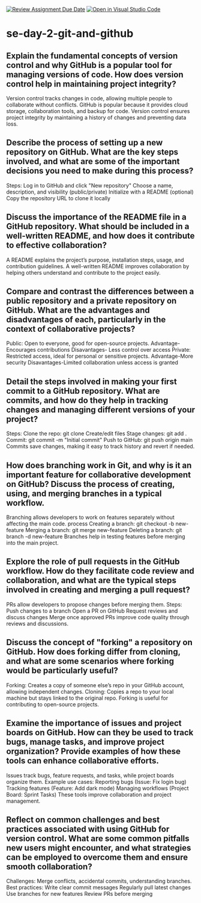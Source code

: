 [![Review Assignment Due Date](https://classroom.github.com/assets/deadline-readme-button-22041afd0340ce965d47ae6ef1cefeee28c7c493a6346c4f15d667ab976d596c.svg)](https://classroom.github.com/a/8wgCKhpZ)
[![Open in Visual Studio Code](https://classroom.github.com/assets/open-in-vscode-2e0aaae1b6195c2367325f4f02e2d04e9abb55f0b24a779b69b11b9e10269abc.svg)](https://classroom.github.com/online_ide?assignment_repo_id=18445782&assignment_repo_type=AssignmentRepo)
# se-day-2-git-and-github
## Explain the fundamental concepts of version control and why GitHub is a popular tool for managing versions of code. How does version control help in maintaining project integrity?
Version control tracks changes in code, allowing multiple people to collaborate without conflicts. GitHub is popular because it provides cloud storage, collaboration tools, and backup for code. Version control ensures project integrity by maintaining a history of changes and preventing data loss.
## Describe the process of setting up a new repository on GitHub. What are the key steps involved, and what are some of the important decisions you need to make during this process?
Steps:
Log in to GitHub and click "New repository"
Choose a name, description, and visibility (public/private)
Initialize with a README (optional)
Copy the repository URL to clone it locally
## Discuss the importance of the README file in a GitHub repository. What should be included in a well-written README, and how does it contribute to effective collaboration?
A README explains the project’s purpose, installation steps, usage, and contribution guidelines. A well-written README improves collaboration by helping others understand and contribute to the project easily.
## Compare and contrast the differences between a public repository and a private repository on GitHub. What are the advantages and disadvantages of each, particularly in the context of collaborative projects?
Public: Open to everyone, good for open-source projects.
Advantage-Encourages contributions
Disavantages- Less control over access
Private: Restricted access, ideal for personal or sensitive projects.
Advantage-More security
Disavantages-Limited collaboration unless access is granted
## Detail the steps involved in making your first commit to a GitHub repository. What are commits, and how do they help in tracking changes and managing different versions of your project?
Steps:
Clone the repo: git clone <repo-url>
Create/edit files
Stage changes: git add .
Commit: git commit -m "Initial commit"
Push to GitHub: git push origin main
Commits save changes, making it easy to track history and revert if needed.
## How does branching work in Git, and why is it an important feature for collaborative development on GitHub? Discuss the process of creating, using, and merging branches in a typical workflow.
Branching allows developers to work on features separately without affecting the main code.
process
Creating a branch: git checkout -b new-feature
Merging a branch: git merge new-feature
Deleting a branch: git branch -d new-feature
Branches help in testing features before merging into the main project.

## Explore the role of pull requests in the GitHub workflow. How do they facilitate code review and collaboration, and what are the typical steps involved in creating and merging a pull request?
PRs allow developers to propose changes before merging them.
Steps:
Push changes to a branch
Open a PR on GitHub
Request reviews and discuss changes
Merge once approved
PRs improve code quality through reviews and discussions.
## Discuss the concept of "forking" a repository on GitHub. How does forking differ from cloning, and what are some scenarios where forking would be particularly useful?
Forking: Creates a copy of someone else’s repo in your GitHub account, allowing independent changes.
Cloning: Copies a repo to your local machine but stays linked to the original repo.
Forking is useful for contributing to open-source projects.
## Examine the importance of issues and project boards on GitHub. How can they be used to track bugs, manage tasks, and improve project organization? Provide examples of how these tools can enhance collaborative efforts.
Issues track bugs, feature requests, and tasks, while project boards organize them. Example use cases:
Reporting bugs (Issue: Fix login bug)
Tracking features (Feature: Add dark mode)
Managing workflows (Project Board: Sprint Tasks)
These tools improve collaboration and project management.
## Reflect on common challenges and best practices associated with using GitHub for version control. What are some common pitfalls new users might encounter, and what strategies can be employed to overcome them and ensure smooth collaboration?
Challenges: Merge conflicts, accidental commits, understanding branches.
Best practices:
 Write clear commit messages
 Regularly pull latest changes
 Use branches for new features
 Review PRs before merging